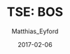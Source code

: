 ---
type: "report"
paper: "BOS_Matthias_Eyford.pdf"
author: "Matthias_Eyford"
company: "AirBoss of America Corp."
date: "2017-02-06"
summary: "AirBoss of America is an Ontario based holding company, which,
through its various wholly owned subsidiaries, engages in the
procurement, development and sale of rubber-based products.
AirBoss operates in three main product categories: rubber
compounding, engineered products and automotive. With
regards to operations, AirBoss primarily serves the
transportation, defense, and resource industries in North
America and Europe; they are the second largest in North
America."
title: "TSE: BOS"
---